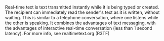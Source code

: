 Real-time text is text transmitted instantly while it is being typed or created. The recipient can immediately read the sender's text as it is written, without waiting. This is similar to a telephone conversation, where one listens while the other is speaking. It combines the advantages of text messaging, with the advantages of interactive real-time conversation (less than 1 second latency). For more info, see realtimetext.org (R3TF)